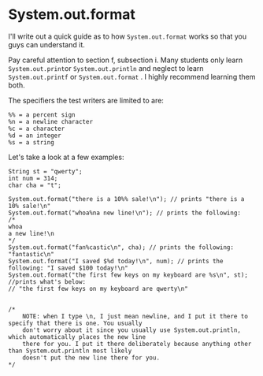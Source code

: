 # System.out.format

I'll write out a quick guide as to how `System.out.format` works so that you guys can understand it.

Pay careful attention to section f, subsection i. Many students only learn `System.out.print`or `System.out.println` and neglect to learn `System.out.printf` or `System.out.format` . I highly recommend learning them both.

The specifiers the test writers are limited to are:

```
%% = a percent sign
%n = a newline character
%c = a character
%d = an integer
%s = a string
```

Let's take a look at a few examples:

```
String st = "qwerty";
int num = 314;
char cha = "t";

System.out.format("there is a 10%% sale!\n"); // prints "there is a 10% sale!\n"
System.out.format("whoa%na new line!\n"); // prints the following:
/*
whoa 
a new line!\n
*/
System.out.format("fan%castic\n", cha); // prints the following: "fantastic\n"
System.out.format("I saved $%d today!\n", num); // prints the following: "I saved $100 today!\n"
System.out.format("the first few keys on my keyboard are %s\n", st); //prints what's below:
// "the first few keys on my keyboard are qwerty\n"


/*
    NOTE: when I type \n, I just mean newline, and I put it there to specify that there is one. You usually
    don't worry about it since you usually use System.out.println, which automatically places the new line
    there for you. I put it there deliberately because anything other than System.out.println most likely
    doesn't put the new line there for you.
*/
```



